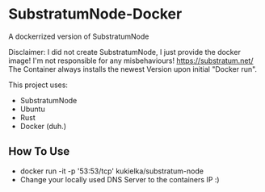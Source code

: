 # SubstratumNode-Docker
A dockerrized version of SubstratumNode

Disclaimer: I did not create SubstratumNode, I just provide the docker image! I'm not responsible for any misbehaviours!
https://substratum.net/
The Container always installs the newest Version upon initial "Docker run".

This project uses:
- SubstratumNode
- Ubuntu
- Rust
- Docker (duh.)

## How To Use
- docker run -it -p '53:53/tcp' kukielka/substratum-node
- Change your locally used DNS Server to the containers IP :)
